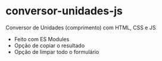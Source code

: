 # conversor-unidades-js

Conversor de Unidades (comprimento) com HTML, CSS e JS

- Feito com ES Modules
- Opção de copiar o resultado
- Opção de limpar todo o formulário
